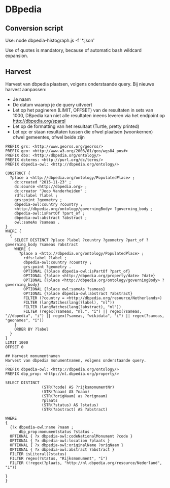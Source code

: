 # DBpedia

## Conversion script
Use: node dbpedia-histograph.js -f '*.json'

Use of quotes is mandatory, because of automatic bash wildcard expansion.

## Harvest
Harvest van dbpedia plaatsen, volgens onderstaande query.
Bij nieuwe harvest aanpassen:
- Je naam
- De datum waarop je de query uitvoert
- Let op het pagineren (LIMIT, OFFSET) van de resultaten in sets van 1000, DBpedia kan niet alle resultaten ineens leveren via het endpoint op http://dbpedia.org/sparql
- Let op de formatting van het resultaat (Turtle, pretty printed)
- Let op: er staan resultaten tussen die ofwel plaatsen (woonkernen) ofwel gemeentes, ofwel beide zijn
```
PREFIX grs: <http://www.georss.org/georss/>
PREFIX geo: <http://www.w3.org/2003/01/geo/wgs84_pos#>
PREFIX dbo: <http://dbpedia.org/ontology/>
PREFIX dcterms: <http://purl.org/dc/terms/>
PREFIX dbpedia-owl: <http://dbpedia.org/ontology/>

CONSTRUCT { 
  ?place a <http://dbpedia.org/ontology/PopulatedPlace> ;
    dc:created "2015-11-23" ;
    dc:source <http://dbpedia.org> ;
    dc:creator "Joop Vanderheiden" ;
    rdfs:label ?label ;
    grs:point ?geometry ;
    dbpedia-owl:country ?country ;
    <http://dbpedia.org/ontology/governingBody> ?governing_body ;
    dbpedia-owl:isPartOf ?part_of ;
    dbpedia-owl:abstract ?abstract ;
    owl:sameAs ?sameas .
}
WHERE {
  {
    SELECT DISTINCT ?place ?label ?country ?geometry ?part_of ?governing_body ?sameas ?abstract
    WHERE {
      ?place a <http://dbpedia.org/ontology/PopulatedPlace> ;
        rdfs:label ?label ;
        dbpedia-owl:country ?country ;
        grs:point ?geometry .
        OPTIONAL {?place dbpedia-owl:isPartOf ?part_of}
        OPTIONAL {?place <http://dbpedia.org/property/date> ?date}
        OPTIONAL {?place <http://dbpedia.org/ontology/governingBody> ?governing_body}
        OPTIONAL {?place owl:sameAs ?sameas}
        OPTIONAL {?place dbpedia-owl:abstract ?abstract}
        FILTER (?country = <http://dbpedia.org/resource/Netherlands>)
        FILTER (langMatches(lang(?label), "nl"))
        FILTER (langMatches(lang(?abstract), "nl"))
        FILTER (regex(?sameas, "nl.", "i") || regex(?sameas, "//dbpedia", "i") || regex(?sameas, "wikidata", "i") || regex(?sameas, "geonames", "i"))
    }
    ORDER BY ?label
  }
}
LIMIT 1000
OFFSET 0

## Harvest monumentnamen
Harvest van dbpedia monumentnamen, volgens onderstaande query.
---
PREFIX dbpedia-owl: <http://dbpedia.org/ontology/>
PREFIX dbp_prop: <http://nl.dbpedia.org/property/>

SELECT DISTINCT 
                (STR(?code) AS ?rijksmonumentNr)
                (STR(?naam) AS ?naam)
                (STR(?origNaam) as ?orignaam)
                ?plaats
                (STR(?status) AS ?status)
                (STR(?abstract) AS ?abstract)

WHERE
{
  {?x dbpedia-owl:name ?naam ;
      dbp_prop:monumentstatus ?status . 
  OPTIONAL { ?x dbpedia-owl:codeNationalMonument ?code }
  OPTIONAL { ?x dbpedia-owl:location ?plaats }
  OPTIONAL { ?x dbpedia-owl:originalName ?origNaam }
  OPTIONAL { ?x dbpedia-owl:abstract ?abstract }
  FILTER isLiteral(?status)
  FILTER regex(?status, "Rijksmonument", "i")
  FILTER (!regex(?plaats, "http://nl.dbpedia.org/resource/Nederland", "i"))

}
}
